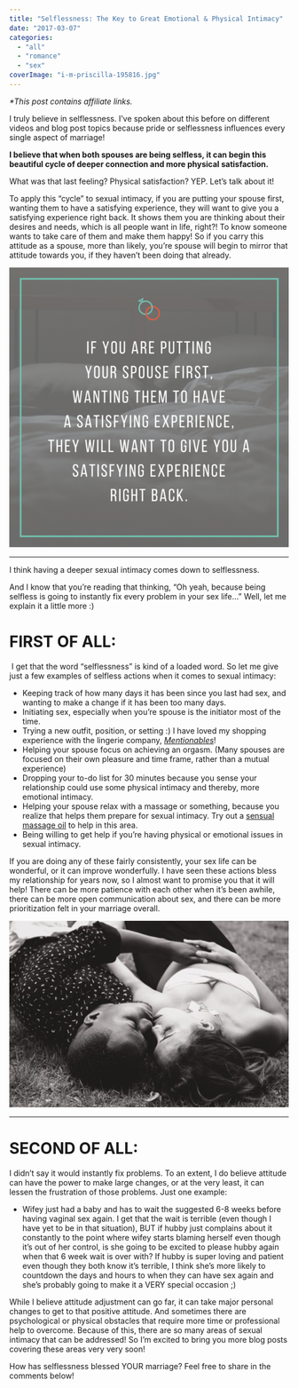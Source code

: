 ```yaml
---
title: "Selflessness: The Key to Great Emotional & Physical Intimacy"
date: "2017-03-07"
categories: 
  - "all"
  - "romance"
  - "sex"
coverImage: "i-m-priscilla-195816.jpg"
---
```


_\*This post contains affiliate links._

I truly believe in selflessness. I’ve spoken about this before on different videos and blog post topics because pride or selflessness influences every single aspect of marriage!

**I believe that when both spouses are being selfless, it can begin this beautiful cycle of deeper connection and more physical satisfaction.** 

What was that last feeling? Physical satisfaction? YEP. Let’s talk about it!

To apply this “cycle” to sexual intimacy, if you are putting your spouse first, wanting them to have a satisfying experience, they will want to give you a satisfying experience right back. It shows them you are thinking about their desires and needs, which is all people want in life, right?! To know someone wants to take care of them and make them happy! So if you carry this attitude as a spouse, more than likely, you’re spouse will begin to mirror that attitude towards you, if they haven’t been doing that already.

![sexual intimacy, better sexual intimacy, sexual intimacy quotes, quotes on better sex, better sex in marriage, how to get better sex in marriage, selflessness in marriage, keys to sexual intimacy, emotional intimacy, beliefs of sexual intimacy, wanting better sex, newlywed advice, newlywed advice on sex, how sex helps marriage, sex is important, sex is important in marriage, marriage advice, marriage help, sexual intimacy help, ](images/sexual-intimacy-belief-of-selflessness.png)

* * *

I think having a deeper sexual intimacy comes down to selflessness.

And I know that you’re reading that thinking, “Oh yeah, because being selfless is going to instantly fix every problem in your sex life…” Well, let me explain it a little more :)

# FIRST OF ALL:

 I get that the word “selflessness” is kind of a loaded word. So let me give just a few examples of selfless actions when it comes to sexual intimacy:

- Keeping track of how many days it has been since you last had sex, and wanting to make a change if it has been too many days.
- Initiating sex, especially when you’re spouse is the initiator most of the time.
- Trying a new outfit, position, or setting :) I have loved my shopping experience with the lingerie company, [_Mentionables_](https://shopmentionables.com?afmc=1j)!
- Helping your spouse focus on achieving an orgasm. (Many spouses are focused on their own pleasure and time frame, rather than a mutual experience)
- Dropping your to-do list for 30 minutes because you sense your relationship could use some physical intimacy and thereby, more emotional intimacy.
- Helping your spouse relax with a massage or something, because you realize that helps them prepare for sexual intimacy. Try out a [sensual massage oil](https://amzn.to/2JaXdis) to help in this area. 
- Being willing to get help if you’re having physical or emotional issues in sexual intimacy.

If you are doing any of these fairly consistently, your sex life can be wonderful, or it can improve wonderfully. I have seen these actions bless my relationship for years now, so I almost want to promise you that it will help! There can be more patience with each other when it’s been awhile, there can be more open communication about sex, and there can be more prioritization felt in your marriage overall.

![sexual intimacy, better sexual intimacy, sexual intimacy quotes, quotes on better sex, better sex in marriage, how to get better sex in marriage, selflessness in marriage, keys to sexual intimacy, emotional intimacy, beliefs of sexual intimacy, wanting better sex, newlywed advice, newlywed advice on sex, how sex helps marriage, sex is important, sex is important in marriage, marriage advice, marriage help, sexual intimacy help, ](images/matheus-ferrero-173415.jpg)

* * *

# SECOND OF ALL:

I didn’t say it would instantly fix problems. To an extent, I do believe attitude can have the power to make large changes, or at the very least, it can lessen the frustration of those problems. Just one example:

- Wifey just had a baby and has to wait the suggested 6-8 weeks before having vaginal sex again. I get that the wait is terrible (even though I have yet to be in that situation), BUT if hubby just complains about it constantly to the point where wifey starts blaming herself even though it’s out of her control, is she going to be excited to please hubby again when that 6 week wait is over with? If hubby is super loving and patient even though they both know it’s terrible, I think she’s more likely to countdown the days and hours to when they can have sex again and she’s probably going to make it a VERY special occasion ;)

While I believe attitude adjustment can go far, it can take major personal changes to get to that positive attitude. And sometimes there are psychological or physical obstacles that require more time or professional help to overcome. Because of this, there are so many areas of sexual intimacy that can be addressed! So I’m excited to bring you more blog posts covering these areas very very soon!

How has selflessness blessed YOUR marriage? Feel free to share in the comments below!
